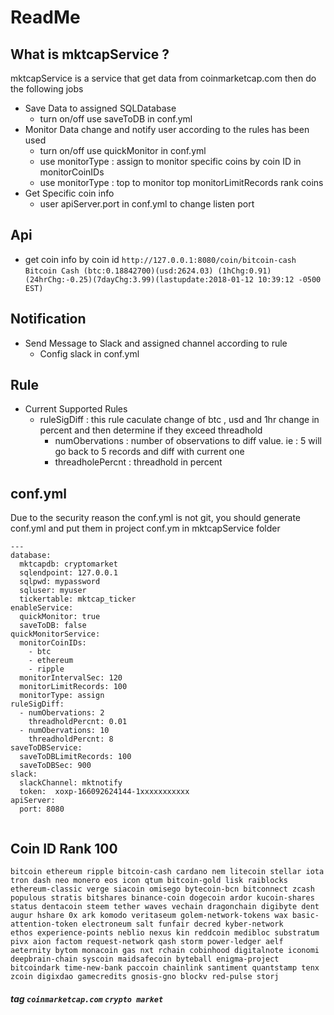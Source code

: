 # ReadMe

## What is mktcapService ?

mktcapService is a service that get data from coinmarketcap.com then do the following jobs

* Save Data to assigned SQLDatabase
  * turn on/off use saveToDB in conf.yml
* Monitor Data change and notify user according to the rules has been used
  * turn on/off use quickMonitor in conf.yml
  * use monitorType : assign to monitor specific coins by coin ID  in monitorCoinIDs
  * use  monitorType : top to monitor top monitorLimitRecords rank coins
* Get Specific coin info
  * user apiServer.port in conf.yml to change listen port


## Api

+ get coin info by coin id
```http://127.0.0.1:8080/coin/bitcoin-cash```
```Bitcoin Cash (btc:0.18842700)(usd:2624.03) (1hChg:0.91)(24hrChg:-0.25)(7dayChg:3.99)(lastupdate:2018-01-12 10:39:12 -0500 EST)```


## Notification

* Send Message to Slack and assigned channel according to rule
  * Config slack in conf.yml

## Rule

* Current Supported Rules
  * ruleSigDiff : this rule caculate change of btc , usd and 1hr change in percent and then determine if they exceed threadhold
    * numObervations : number of observations to diff value. ie : 5 will go back to 5 records and diff with current one
    * threadholePercnt : threadhold in percent

## conf.yml

Due to the security reason the conf.yml is not git, you should generate conf.yml and put them in project
conf.ym in mktcapService folder

```
--- 
database: 
  mktcapdb: cryptomarket
  sqlendpoint: 127.0.0.1
  sqlpwd: mypassword
  sqluser: myuser
  tickertable: mktcap_ticker
enableService: 
  quickMonitor: true
  saveToDB: false
quickMonitorService: 
  monitorCoinIDs: 
    - btc
    - ethereum
    - ripple
  monitorIntervalSec: 120
  monitorLimitRecords: 100
  monitorType: assign
ruleSigDiff: 
  - numObervations: 2
    threadholdPercnt: 0.01
  - numObervations: 10
    threadholdPercnt: 8
saveToDBService: 
  saveToDBLimitRecords: 100
  saveToDBSec: 900
slack: 
  slackChannel: mktnotify
  token:  xoxp-166092624144-1xxxxxxxxxxx
apiServer:
  port: 8080


```

## Coin ID Rank 100
```
bitcoin ethereum ripple bitcoin-cash cardano nem litecoin stellar iota tron dash neo monero eos icon qtum bitcoin-gold lisk raiblocks ethereum-classic verge siacoin omisego bytecoin-bcn bitconnect zcash populous stratis bitshares binance-coin dogecoin ardor kucoin-shares status dentacoin steem tether waves vechain dragonchain digibyte dent augur hshare 0x ark komodo veritaseum golem-network-tokens wax basic-attention-token electroneum salt funfair decred kyber-network
ethos experience-points neblio nexus kin reddcoin medibloc substratum pivx aion factom request-network qash storm power-ledger aelf aeternity bytom monacoin gas nxt rchain cobinhood digitalnote iconomi deepbrain-chain syscoin maidsafecoin byteball enigma-project bitcoindark time-new-bank paccoin chainlink santiment quantstamp tenx zcoin digixdao gamecredits gnosis-gno blockv red-pulse storj
```



##### tag `coinmarketcap.com` `crypto market`
